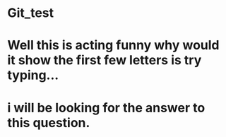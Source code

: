 # Git_test
# Well this is acting funny  why would it show the first few letters is try typing...
# i will be looking for the answer to this question.
